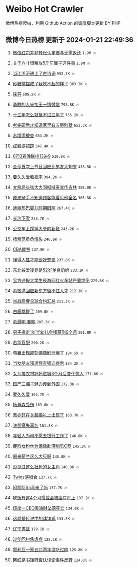 # Weibo Hot Crawler 



微博热榜爬虫，利用 Github Action 的调度脚本更新 BY PHP 


## 微博今日热榜 更新于 2024-01-21 22:49:36 
1. [微信红包并非转账认定赠与无需返还](https://s.weibo.com/weibo?q=%23%E5%BE%AE%E4%BF%A1%E7%BA%A2%E5%8C%85%E5%B9%B6%E9%9D%9E%E8%BD%AC%E8%B4%A6%E8%AE%A4%E5%AE%9A%E8%B5%A0%E4%B8%8E%E6%97%A0%E9%9C%80%E8%BF%94%E8%BF%98%23&t=31&band_rank=1&Refer=top) `1.9M 🔥` 

1. [关于六寸蛋糕放5斤车厘子这件事](https://s.weibo.com/weibo?q=%23%E5%85%B3%E4%BA%8E%E5%85%AD%E5%AF%B8%E8%9B%8B%E7%B3%95%E6%94%BE5%E6%96%A4%E8%BD%A6%E5%8E%98%E5%AD%90%E8%BF%99%E4%BB%B6%E4%BA%8B%23&t=31&band_rank=2&Refer=top) `1.9M 🔥` 

1. [当江浙沪遇上了古诗词](https://s.weibo.com/weibo?q=%23%E5%BD%93%E6%B1%9F%E6%B5%99%E6%B2%AA%E9%81%87%E4%B8%8A%E4%BA%86%E5%8F%A4%E8%AF%97%E8%AF%8D%23&t=31&band_rank=3&Refer=top) `992.7K 🔥` 

1. [砂糖橘摆成了我吃不起的样子](https://s.weibo.com/weibo?q=%23%E7%A0%82%E7%B3%96%E6%A9%98%E6%91%86%E6%88%90%E4%BA%86%E6%88%91%E5%90%83%E4%B8%8D%E8%B5%B7%E7%9A%84%E6%A0%B7%E5%AD%90%23&t=31&band_rank=4&Refer=top) `863.2K 🔥` 

1. [徕芬](https://s.weibo.com/weibo?q=%E5%BE%95%E8%8A%AC&t=31&band_rank=5&Refer=top) `805.2K 🔥` 

1. [勇敢的人先加王一博微信](https://s.weibo.com/weibo?q=%E5%8B%87%E6%95%A2%E7%9A%84%E4%BA%BA%E5%85%88%E5%8A%A0%E7%8E%8B%E4%B8%80%E5%8D%9A%E5%BE%AE%E4%BF%A1&t=31&band_rank=6&Refer=top) `798.8K 🔥` 

1. [十三年怎么就抵不过三年了](https://s.weibo.com/weibo?q=%23%E5%8D%81%E4%B8%89%E5%B9%B4%E6%80%8E%E4%B9%88%E5%B0%B1%E6%8A%B5%E4%B8%8D%E8%BF%87%E4%B8%89%E5%B9%B4%E4%BA%86%23&t=31&band_rank=7&Refer=top) `735.2K 🔥` 

1. [考完研后才知道家里有五层别墅](https://s.weibo.com/weibo?q=%23%E8%80%83%E5%AE%8C%E7%A0%94%E5%90%8E%E6%89%8D%E7%9F%A5%E9%81%93%E5%AE%B6%E9%87%8C%E6%9C%89%E4%BA%94%E5%B1%82%E5%88%AB%E5%A2%85%23&t=31&band_rank=8&Refer=top) `653.3K 🔥` 

1. [苏增添被查](https://s.weibo.com/weibo?q=%23%E8%8B%8F%E5%A2%9E%E6%B7%BB%E8%A2%AB%E6%9F%A5%23&t=31&band_rank=9&Refer=top) `653.2K 🔥` 

1. [成毅提裙跑](https://s.weibo.com/weibo?q=%23%E6%88%90%E6%AF%85%E6%8F%90%E8%A3%99%E8%B7%91%23&t=31&band_rank=10&Refer=top) `547.4K 🔥` 

1. [0713春晚联排13进9](https://s.weibo.com/weibo?q=%230713%E6%98%A5%E6%99%9A%E8%81%94%E6%8E%9213%E8%BF%9B9%23&t=31&band_rank=11&Refer=top) `510.8K 🔥` 

1. [金莎首次上节目回应比男友大19岁](https://s.weibo.com/weibo?q=%23%E9%87%91%E8%8E%8E%E9%A6%96%E6%AC%A1%E4%B8%8A%E8%8A%82%E7%9B%AE%E5%9B%9E%E5%BA%94%E6%AF%94%E7%94%B7%E5%8F%8B%E5%A4%A719%E5%B2%81%23&t=31&band_rank=12&Refer=top) `435.5K 🔥` 

1. [要久久爱收视率](https://s.weibo.com/weibo?q=%E8%A6%81%E4%B9%85%E4%B9%85%E7%88%B1%E6%94%B6%E8%A7%86%E7%8E%87&t=31&band_rank=13&Refer=top) `394.2K 🔥` 

1. [文旅局长张大大同框喊麦宣传吉林](https://s.weibo.com/weibo?q=%23%E6%96%87%E6%97%85%E5%B1%80%E9%95%BF%E5%BC%A0%E5%A4%A7%E5%A4%A7%E5%90%8C%E6%A1%86%E5%96%8A%E9%BA%A6%E5%AE%A3%E4%BC%A0%E5%90%89%E6%9E%97%23&t=31&band_rank=14&Refer=top) `358.0K 🔥` 

1. [原来骑手不知道顾客能看见他全名](https://s.weibo.com/weibo?q=%23%E5%8E%9F%E6%9D%A5%E9%AA%91%E6%89%8B%E4%B8%8D%E7%9F%A5%E9%81%93%E9%A1%BE%E5%AE%A2%E8%83%BD%E7%9C%8B%E8%A7%81%E4%BB%96%E5%85%A8%E5%90%8D%23&t=31&band_rank=15&Refer=top) `305.8K 🔥` 

1. [迪丽热巴婴儿时期旧照](https://s.weibo.com/weibo?q=%23%E8%BF%AA%E4%B8%BD%E7%83%AD%E5%B7%B4%E5%A9%B4%E5%84%BF%E6%97%B6%E6%9C%9F%E6%97%A7%E7%85%A7%23&t=31&band_rank=16&Refer=top) `267.4K 🔥` 

1. [长沙下雪](https://s.weibo.com/weibo?q=%E9%95%BF%E6%B2%99%E4%B8%8B%E9%9B%AA&t=31&band_rank=17&Refer=top) `253.7K 🔥` 

1. [公交车上踩掉大爷的新鞋](https://s.weibo.com/weibo?q=%23%E5%85%AC%E4%BA%A4%E8%BD%A6%E4%B8%8A%E8%B8%A9%E6%8E%89%E5%A4%A7%E7%88%B7%E7%9A%84%E6%96%B0%E9%9E%8B%23&t=31&band_rank=18&Refer=top) `243.2K 🔥` 

1. [杨紫范丞丞情头](https://s.weibo.com/weibo?q=%23%E6%9D%A8%E7%B4%AB%E8%8C%83%E4%B8%9E%E4%B8%9E%E6%83%85%E5%A4%B4%23&t=31&band_rank=19&Refer=top) `240.6K 🔥` 

1. [CBA裁判](https://s.weibo.com/weibo?q=%23CBA%E8%A3%81%E5%88%A4%23&t=31&band_rank=20&Refer=top) `237.9K 🔥` 

1. [懂得人性才能谈好恋爱](https://s.weibo.com/weibo?q=%23%E6%87%82%E5%BE%97%E4%BA%BA%E6%80%A7%E6%89%8D%E8%83%BD%E8%B0%88%E5%A5%BD%E6%81%8B%E7%88%B1%23&t=31&band_rank=21&Refer=top) `237.8K 🔥` 

1. [东北谷爱凌竟是52岁单身奶奶](https://s.weibo.com/weibo?q=%23%E4%B8%9C%E5%8C%97%E8%B0%B7%E7%88%B1%E5%87%8C%E7%AB%9F%E6%98%AF52%E5%B2%81%E5%8D%95%E8%BA%AB%E5%A5%B6%E5%A5%B6%23&t=31&band_rank=22&Refer=top) `233.1K 🔥` 

1. [官方通报大学生夜游网红火车站严重烧伤](https://s.weibo.com/weibo?q=%23%E5%AE%98%E6%96%B9%E9%80%9A%E6%8A%A5%E5%A4%A7%E5%AD%A6%E7%94%9F%E5%A4%9C%E6%B8%B8%E7%BD%91%E7%BA%A2%E7%81%AB%E8%BD%A6%E7%AB%99%E4%B8%A5%E9%87%8D%E7%83%A7%E4%BC%A4%23&t=31&band_rank=23&Refer=top) `229.6K 🔥` 

1. [俞敏洪回应新东方留不住人才](https://s.weibo.com/weibo?q=%23%E4%BF%9E%E6%95%8F%E6%B4%AA%E5%9B%9E%E5%BA%94%E6%96%B0%E4%B8%9C%E6%96%B9%E7%95%99%E4%B8%8D%E4%BD%8F%E4%BA%BA%E6%89%8D%23&t=31&band_rank=24&Refer=top) `212.1K 🔥` 

1. [肖战高奢全球合约汇总](https://s.weibo.com/weibo?q=%23%E8%82%96%E6%88%98%E9%AB%98%E5%A5%A2%E5%85%A8%E7%90%83%E5%90%88%E7%BA%A6%E6%B1%87%E6%80%BB%23&t=31&band_rank=25&Refer=top) `211.3K 🔥` 

1. [白鹿跳舞了](https://s.weibo.com/weibo?q=%23%E7%99%BD%E9%B9%BF%E8%B7%B3%E8%88%9E%E4%BA%86%23&t=31&band_rank=26&Refer=top) `209.0K 🔥` 

1. [俞灏明 春晚](https://s.weibo.com/weibo?q=%E4%BF%9E%E7%81%8F%E6%98%8E%20%E6%98%A5%E6%99%9A&t=31&band_rank=27&Refer=top) `207.3K 🔥` 

1. [男子撸走1岁半幼儿金镯获刑9个月](https://s.weibo.com/weibo?q=%23%E7%94%B7%E5%AD%90%E6%92%B8%E8%B5%B01%E5%B2%81%E5%8D%8A%E5%B9%BC%E5%84%BF%E9%87%91%E9%95%AF%E8%8E%B7%E5%88%919%E4%B8%AA%E6%9C%88%23&t=31&band_rank=28&Refer=top) `201.8K 🔥` 

1. [若华官配](https://s.weibo.com/weibo?q=%E8%8B%A5%E5%8D%8E%E5%AE%98%E9%85%8D&t=31&band_rank=29&Refer=top) `200.2K 🔥` 

1. [蒋翼出现那刻偶像剧弱爆了](https://s.weibo.com/weibo?q=%E8%92%8B%E7%BF%BC%E5%87%BA%E7%8E%B0%E9%82%A3%E5%88%BB%E5%81%B6%E5%83%8F%E5%89%A7%E5%BC%B1%E7%88%86%E4%BA%86&t=31&band_rank=30&Refer=top) `184.5K 🔥` 

1. [当女朋友知道我有强迫症后](https://s.weibo.com/weibo?q=%E5%BD%93%E5%A5%B3%E6%9C%8B%E5%8F%8B%E7%9F%A5%E9%81%93%E6%88%91%E6%9C%89%E5%BC%BA%E8%BF%AB%E7%97%87%E5%90%8E&t=31&band_rank=31&Refer=top) `184.2K 🔥` 

1. [女儿接农村妈妈进城3个月后变化惊人](https://s.weibo.com/weibo?q=%23%E5%A5%B3%E5%84%BF%E6%8E%A5%E5%86%9C%E6%9D%91%E5%A6%88%E5%A6%88%E8%BF%9B%E5%9F%8E3%E4%B8%AA%E6%9C%88%E5%90%8E%E5%8F%98%E5%8C%96%E6%83%8A%E4%BA%BA%23&t=31&band_rank=32&Refer=top) `177.8K 🔥` 

1. [国产三蹦子魅力传到外国](https://s.weibo.com/weibo?q=%23%E5%9B%BD%E4%BA%A7%E4%B8%89%E8%B9%A6%E5%AD%90%E9%AD%85%E5%8A%9B%E4%BC%A0%E5%88%B0%E5%A4%96%E5%9B%BD%23&t=31&band_rank=33&Refer=top) `172.3K 🔥` 

1. [要久久爱](https://s.weibo.com/weibo?q=%E8%A6%81%E4%B9%85%E4%B9%85%E7%88%B1&t=31&band_rank=34&Refer=top) `164.7K 🔥` 

1. [杨瀚森受伤](https://s.weibo.com/weibo?q=%23%E6%9D%A8%E7%80%9A%E6%A3%AE%E5%8F%97%E4%BC%A4%23&t=31&band_rank=35&Refer=top) `163.8K 🔥` 

1. [蓝亦菲在关超婚礼上出现了](https://s.weibo.com/weibo?q=%23%E8%93%9D%E4%BA%A6%E8%8F%B2%E5%9C%A8%E5%85%B3%E8%B6%85%E5%A9%9A%E7%A4%BC%E4%B8%8A%E5%87%BA%E7%8E%B0%E4%BA%86%23&t=31&band_rank=36&Refer=top) `163.7K 🔥` 

1. [许凯痛失真名](https://s.weibo.com/weibo?q=%23%E8%AE%B8%E5%87%AF%E7%97%9B%E5%A4%B1%E7%9C%9F%E5%90%8D%23&t=31&band_rank=37&Refer=top) `161.8K 🔥` 

1. [年轻人为何不愿去银行工作了](https://s.weibo.com/weibo?q=%23%E5%B9%B4%E8%BD%BB%E4%BA%BA%E4%B8%BA%E4%BD%95%E4%B8%8D%E6%84%BF%E5%8E%BB%E9%93%B6%E8%A1%8C%E5%B7%A5%E4%BD%9C%E4%BA%86%23&t=31&band_rank=38&Refer=top) `146.0K 🔥` 

1. [鹿晗女粉丝为偶像赴深圳见C罗](https://s.weibo.com/weibo?q=%23%E9%B9%BF%E6%99%97%E5%A5%B3%E7%B2%89%E4%B8%9D%E4%B8%BA%E5%81%B6%E5%83%8F%E8%B5%B4%E6%B7%B1%E5%9C%B3%E8%A7%81C%E7%BD%97%23&t=31&band_rank=39&Refer=top) `145.3K 🔥` 

1. [原来萌兰这么大只啊](https://s.weibo.com/weibo?q=%23%E5%8E%9F%E6%9D%A5%E8%90%8C%E5%85%B0%E8%BF%99%E4%B9%88%E5%A4%A7%E5%8F%AA%E5%95%8A%23&t=31&band_rank=40&Refer=top) `145.0K 🔥` 

1. [没见过这么社死的女主角](https://s.weibo.com/weibo?q=%23%E6%B2%A1%E8%A7%81%E8%BF%87%E8%BF%99%E4%B9%88%E7%A4%BE%E6%AD%BB%E7%9A%84%E5%A5%B3%E4%B8%BB%E8%A7%92%23&t=31&band_rank=41&Refer=top) `140.3K 🔥` 

1. [Twins演唱会](https://s.weibo.com/weibo?q=Twins%E6%BC%94%E5%94%B1%E4%BC%9A&t=31&band_rank=42&Refer=top) `137.7K 🔥` 

1. [阿娇阿Sa真亲了吗](https://s.weibo.com/weibo?q=%E9%98%BF%E5%A8%87%E9%98%BFSa%E7%9C%9F%E4%BA%B2%E4%BA%86%E5%90%97&t=31&band_rank=43&Refer=top) `137.7K 🔥` 

1. [吃饭有这4个习惯或会被癌症盯上](https://s.weibo.com/weibo?q=%23%E5%90%83%E9%A5%AD%E6%9C%89%E8%BF%994%E4%B8%AA%E4%B9%A0%E6%83%AF%E6%88%96%E4%BC%9A%E8%A2%AB%E7%99%8C%E7%97%87%E7%9B%AF%E4%B8%8A%23&t=31&band_rank=44&Refer=top) `137.2K 🔥` 

1. [印度一CEO表演时坠落死亡](https://s.weibo.com/weibo?q=%23%E5%8D%B0%E5%BA%A6%E4%B8%80CEO%E8%A1%A8%E6%BC%94%E6%97%B6%E5%9D%A0%E8%90%BD%E6%AD%BB%E4%BA%A1%23&t=31&band_rank=45&Refer=top) `134.0K 🔥` 

1. [这就是传说中的钵钵鸡](https://s.weibo.com/weibo?q=%23%E8%BF%99%E5%B0%B1%E6%98%AF%E4%BC%A0%E8%AF%B4%E4%B8%AD%E7%9A%84%E9%92%B5%E9%92%B5%E9%B8%A1%23&t=31&band_rank=46&Refer=top) `133.5K 🔥` 

1. [辽宁男篮](https://s.weibo.com/weibo?q=%23%E8%BE%BD%E5%AE%81%E7%94%B7%E7%AF%AE%23&t=31&band_rank=47&Refer=top) `129.1K 🔥` 

1. [过年回村焦虑症](https://s.weibo.com/weibo?q=%23%E8%BF%87%E5%B9%B4%E5%9B%9E%E6%9D%91%E7%84%A6%E8%99%91%E7%97%87%23&t=31&band_rank=48&Refer=top) `128.1K 🔥` 

1. [叙利亚一家五口两年没吃过肉](https://s.weibo.com/weibo?q=%23%E5%8F%99%E5%88%A9%E4%BA%9A%E4%B8%80%E5%AE%B6%E4%BA%94%E5%8F%A3%E4%B8%A4%E5%B9%B4%E6%B2%A1%E5%90%83%E8%BF%87%E8%82%89%23&t=31&band_rank=49&Refer=top) `125.8K 🔥` 

1. [网红是书瑶呀否认诽谤事件反转](https://s.weibo.com/weibo?q=%23%E7%BD%91%E7%BA%A2%E6%98%AF%E4%B9%A6%E7%91%B6%E5%91%80%E5%90%A6%E8%AE%A4%E8%AF%BD%E8%B0%A4%E4%BA%8B%E4%BB%B6%E5%8F%8D%E8%BD%AC%23&t=31&band_rank=50&Refer=top) `124.0K 🔥` 

